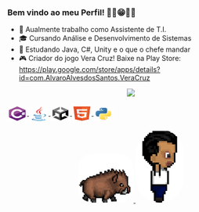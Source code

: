 ### Bem vindo ao meu Perfil! ✌🏼😁✌🏼
- 🔭 Aualmente trabalho como Assistente de T.I.
- 🎓 Cursando Análise e Desenvolvimento de Sistemas
- 🌱 Estudando Java, C#, Unity e o que o chefe mandar
- 🎮 Criador do jogo Vera Cruz! Baixe na Play Store: https://play.google.com/store/apps/details?id=com.AlvaroAlvesdosSantos.VeraCruz

<div align="center">
  <a href="https://github.com/alvarosantos89">
  <img height="180em" src="https://github-readme-stats.vercel.app/api?username=alvarosantos89&show_icons=true&theme=onedark&include_all_commits=true&count_private=true"/>
</div>
<div style="display: inline_block"><br>
  <img align="center" alt="Alvaro-Csharp" height="30" width="40" src="https://raw.githubusercontent.com/devicons/devicon/master/icons/csharp/csharp-original.svg">
  <img align="center" alt="Alvaro-Java" height="30" width="40" src="https://raw.githubusercontent.com/devicons/devicon/master/icons/java/java-original.svg">
  <img align="center" alt="Alvaro-Java" height="30" width="40" src="https://raw.githubusercontent.com/devicons/devicon/master/icons/unity/unity-original.svg">
  <img align="center" alt="Alvaro-HTML" height="30" width="40" src="https://raw.githubusercontent.com/devicons/devicon/master/icons/html5/html5-original.svg">
  <img align="center" alt="Alvaro-Python" height="30" width="40" src="https://raw.githubusercontent.com/devicons/devicon/master/icons/python/python-original.svg">
</div>
<div style="display: inline_block" align="center"><br>
  <img align="botton" alt="Javali-pic" height="100" style="border-radius:30px;" src="https://github.com/alvarosantos89/alvarosantos89/blob/main/Javali_walk_right.gif">
  <img align="botton" alt="Sandoval-pic" height="150" style="border-radius:50px;" src="https://github.com/alvarosantos89/alvarosantos89/blob/main/Sandoval_atual_right_run_funny.gif">
</div>
